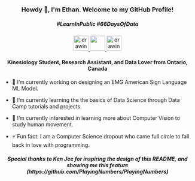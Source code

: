 <p align="center">
  <h3 align="center">Howdy 👋, I'm Ethan. Welcome to my GitHub Profile!</h3>
</p>
<p align="center">
  <h5 align="center">#LearnInPublic #66DaysOfData</h4>
</p>
<p align="center">
    <a href="mailto:ebrown23@guelphhumber.ca"><img src="https://www.freepnglogos.com/uploads/email-png/email-icon-philippe-the-original-31.png" alt="drawing" width="40"/> 
    <a href="https://twitter.com/ethanbrown_DS"><img src="https://www.freepnglogos.com/uploads/twitter-logo-png/twitter-icon-circle-png-logo-8.png" width="40"/>
    <a href="https://www.linkedin.com/in/ethanbrownfitness/"><img src="https://www.freepnglogos.com/uploads/linkedin-basic-round-social-logo-png-13.png" alt="drawing" width="40"/></a>
</p>
<p align="center">
  <h4 align="center">Kinesiology Student, Research Assistant, and Data Lover from Ontario, Canada</h4>
</p>
</p>



- 🔭 I’m currently working on designing an EMG American Sign Language ML Model.

- 🌱 I’m currently learning the the basics of Data Science through Data Camp tutorials and projects.

- 🤔 I’m currently interested in learning more about Computer Vision to study human movement.

- ⚡ Fun fact: I am a Computer Science dropout who came full circle to fall back in love with programming.


</p>
<p align="center">
  <h5 align="center">Special thanks to Ken Jee for inspiring the design of this README, and showing me this feature (https://github.com/PlayingNumbers/PlayingNumbers)</h4>
</p>
</p>
